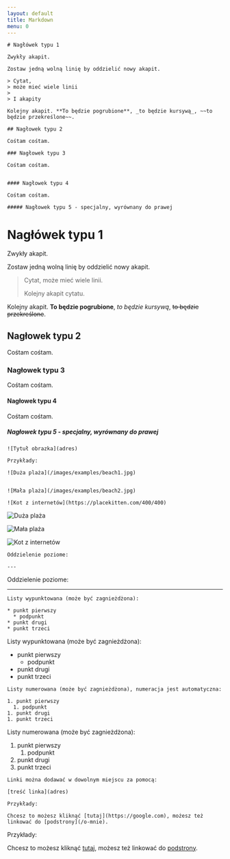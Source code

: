 ```yaml
---
layout: default
title: Markdown
menu: 0
---
```


```
# Nagłówek typu 1

Zwykły akapit.

Zostaw jedną wolną linię by oddzielić nowy akapit.

> Cytat,
> może mieć wiele linii
>
> I akapity

Kolejny akapit. **To będzie pogrubione**, _to będzie kursywą_, ~~to będzie przekreślone~~.

## Nagłowek typu 2

Cośtam cośtam.

### Nagłowek typu 3

Cośtam cośtam.


#### Nagłowek typu 4

Cośtam cośtam.

##### Nagłowek typu 5 - specjalny, wyrównany do prawej

```

# Nagłówek typu 1

Zwykły akapit.

Zostaw jedną wolną linię by oddzielić nowy akapit.

> Cytat, może mieć wiele linii.
>
> Kolejny akapit cytatu.

Kolejny akapit. **To będzie pogrubione**, _to będzie kursywą_, ~~to będzie przekreślone~~.

## Nagłowek typu 2

Cośtam cośtam.

### Nagłowek typu 3

Cośtam cośtam.

#### Nagłowek typu 4

Cośtam cośtam.

##### Nagłowek typu 5 - specjalny, wyrównany do prawej

```
![Tytuł obrazka](adres)

Przykłady:

![Duża plaża](/images/examples/beach1.jpg)


![Mała plaża](/images/examples/beach2.jpg)

![Kot z internetów](https://placekitten.com/400/400)

```

![Duża plaża](/images/examples/beach1.jpg)

![Mała plaża](/images/examples/beach2.jpg)

![Kot z internetów](https://placekitten.com/400/400)

```
Oddzielenie poziome:

---
```

Oddzielenie poziome:

---

```
Listy wypunktowana (może być zagnieżdżona):

* punkt pierwszy
  * podpunkt
* punkt drugi
* punkt trzeci
```

Listy wypunktowana (może być zagnieżdżona):

- punkt pierwszy
  - podpunkt
- punkt drugi
- punkt trzeci

```
Listy numerowana (może być zagnieżdżona), numeracja jest automatyczna:

1. punkt pierwszy
  1. podpunkt
1. punkt drugi
1. punkt trzeci
```

Listy numerowana (może być zagnieżdżona):

1. punkt pierwszy
   1. podpunkt
1. punkt drugi
1. punkt trzeci

```
Linki można dodawać w dowolnym miejscu za pomocą:

[treść linka](adres)

Przykłady:

Chcesz to możesz kliknąć [tutaj](https://google.com), możesz też linkować do [podstrony](/o-mnie).
```

Przykłady:

Chcesz to możesz kliknąć [tutaj](https://google.com), możesz też linkować do [podstrony](/o-mnie).
